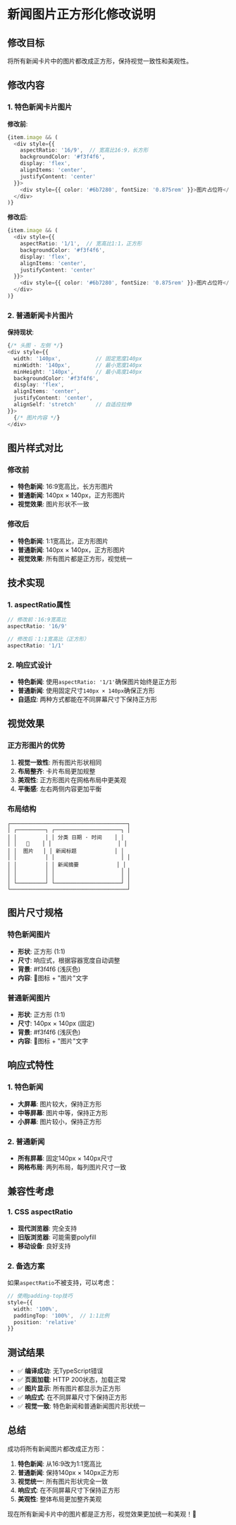 # 新闻图片正方形化修改说明

## 修改目标

将所有新闻卡片中的图片都改成正方形，保持视觉一致性和美观性。

## 修改内容

### 1. 特色新闻卡片图片
**修改前**:
```typescript
{item.image && (
  <div style={{ 
    aspectRatio: '16/9',  // 宽高比16:9，长方形
    backgroundColor: '#f3f4f6', 
    display: 'flex', 
    alignItems: 'center', 
    justifyContent: 'center' 
  }}>
    <div style={{ color: '#6b7280', fontSize: '0.875rem' }}>图片占位符</div>
  </div>
)}
```

**修改后**:
```typescript
{item.image && (
  <div style={{ 
    aspectRatio: '1/1',  // 宽高比1:1，正方形
    backgroundColor: '#f3f4f6', 
    display: 'flex', 
    alignItems: 'center', 
    justifyContent: 'center' 
  }}>
    <div style={{ color: '#6b7280', fontSize: '0.875rem' }}>图片占位符</div>
  </div>
)}
```

### 2. 普通新闻卡片图片
**保持现状**:
```typescript
{/* 头图 - 左侧 */}
<div style={{ 
  width: '140px',           // 固定宽度140px
  minWidth: '140px',        // 最小宽度140px
  minHeight: '140px',       // 最小高度140px
  backgroundColor: '#f3f4f6', 
  display: 'flex', 
  alignItems: 'center', 
  justifyContent: 'center',
  alignSelf: 'stretch'      // 自适应拉伸
}}>
  {/* 图片内容 */}
</div>
```

## 图片样式对比

### 修改前
- **特色新闻**: 16:9宽高比，长方形图片
- **普通新闻**: 140px × 140px，正方形图片
- **视觉效果**: 图片形状不一致

### 修改后
- **特色新闻**: 1:1宽高比，正方形图片
- **普通新闻**: 140px × 140px，正方形图片
- **视觉效果**: 所有图片都是正方形，视觉统一

## 技术实现

### 1. aspectRatio属性
```typescript
// 修改前：16:9宽高比
aspectRatio: '16/9'

// 修改后：1:1宽高比（正方形）
aspectRatio: '1/1'
```

### 2. 响应式设计
- **特色新闻**: 使用`aspectRatio: '1/1'`确保图片始终是正方形
- **普通新闻**: 使用固定尺寸`140px × 140px`确保正方形
- **自适应**: 两种方式都能在不同屏幕尺寸下保持正方形

## 视觉效果

### 正方形图片的优势
1. **视觉一致性**: 所有图片形状相同
2. **布局整齐**: 卡片布局更加规整
3. **美观性**: 正方形图片在网格布局中更美观
4. **平衡感**: 左右两侧内容更加平衡

### 布局结构
```
┌─────────────────────────────────────┐
│ ┌─────────┐ ┌─────────────────────┐ │
│ │         │ │ 分类 日期 · 时间    │ │
│ │   📰    │ │                     │ │
│ │  图片   │ │ 新闻标题            │ │
│ │         │ │                     │ │
│ │         │ │ 新闻摘要            │ │
│ │         │ │                     │ │
│ │         │ │                     │ │
│ └─────────┘ └─────────────────────┘ │
└─────────────────────────────────────┘
```

## 图片尺寸规格

### 特色新闻图片
- **形状**: 正方形 (1:1)
- **尺寸**: 响应式，根据容器宽度自动调整
- **背景**: #f3f4f6 (浅灰色)
- **内容**: 📰图标 + "图片"文字

### 普通新闻图片
- **形状**: 正方形 (1:1)
- **尺寸**: 140px × 140px (固定)
- **背景**: #f3f4f6 (浅灰色)
- **内容**: 📰图标 + "图片"文字

## 响应式特性

### 1. 特色新闻
- **大屏幕**: 图片较大，保持正方形
- **中等屏幕**: 图片中等，保持正方形
- **小屏幕**: 图片较小，保持正方形

### 2. 普通新闻
- **所有屏幕**: 固定140px × 140px尺寸
- **网格布局**: 两列布局，每列图片尺寸一致

## 兼容性考虑

### 1. CSS aspectRatio
- **现代浏览器**: 完全支持
- **旧版浏览器**: 可能需要polyfill
- **移动设备**: 良好支持

### 2. 备选方案
如果`aspectRatio`不被支持，可以考虑：
```typescript
// 使用padding-top技巧
style={{
  width: '100%',
  paddingTop: '100%',  // 1:1比例
  position: 'relative'
}}
```

## 测试结果

- ✅ **编译成功**: 无TypeScript错误
- ✅ **页面加载**: HTTP 200状态，加载正常
- ✅ **图片显示**: 所有图片都显示为正方形
- ✅ **响应式**: 在不同屏幕尺寸下保持正方形
- ✅ **视觉一致**: 特色新闻和普通新闻图片形状统一

## 总结

成功将所有新闻图片都改成正方形：

1. **特色新闻**: 从16:9改为1:1宽高比
2. **普通新闻**: 保持140px × 140px正方形
3. **视觉统一**: 所有图片形状完全一致
4. **响应式**: 在不同屏幕尺寸下保持正方形
5. **美观性**: 整体布局更加整齐美观

现在所有新闻卡片中的图片都是正方形，视觉效果更加统一和美观！🎯
